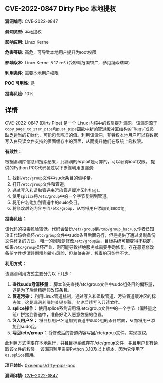 ## CVE-2022-0847 Dirty Pipe 本地提权

**漏洞编号:** CVE-2022-0847

**漏洞类型:** 本地提权

**影响应用:** Linux Kernel

**危害等级:** 高危，可导致本地用户提升为root权限

**影响版本:** Linux Kernel 5.17 rc6 (受影响范围较广，参见搜索结果)

**利用条件:** 需要本地用户权限

**POC 可用性:** 是

**投毒风险:** 10%

## 详情

CVE-2022-0847 (Dirty Pipe) 是一个 Linux 内核中的权限提升漏洞。该漏洞源于`copy_page_to_iter_pipe`和`push_pipe`函数中新的管道缓冲区结构的“flags”成员缺乏适当的初始化，可能包含陈旧的值。利用该漏洞，非特权本地用户可以将数据写入由只读文件支持的页面缓存中的页面，从而提升他们在系统上的权限。

**有效性：**

根据漏洞库信息和搜索结果，此漏洞的exploit是可靠的，可以获得root权限。
提供的Python POC代码通过以下步骤利用该漏洞:

1.  找到`/etc/group`文件中sudo条目的偏移量。
2.  打开`/etc/group`文件和管道。
3.  通过写入和读取管道来污染管道缓冲区的flags。
4.  使用`splice`将`/etc/group`中的一个字节复制到管道。
5.  将用户名附加到管道中的sudo条目。
6.  将修改后的内容写回`/etc/group`，从而将用户添加到sudo组。

**投毒风险：**

该代码的投毒风险较低。代码会备份`/etc/group`到`/tmp/group_backup`,作者已知攻击代码会损坏`/etc/group`文件中sudo条目后面的行，但是提供了通过复制备份文件修复的方法。 唯一的风险是修改`/etc/group`后，目标系统可能变得不稳定，如果`/etc/group`损坏严重，则可能导致拒绝服务或需要手动修复。存在恶意修改备份文件或清理例程的微小风险，但总体来说，投毒的可能性不大。

**利用方式：**

该漏洞利用方式主要分为以下几步：

1.  **查找sudo组偏移量：** 脚本首先查找/etc/group文件中sudo组条目的偏移量，这是为了后续精确修改该条目。
2.  **管道污染：** 利用Linux管道机制，通过写入和读取管道，污染管道缓冲区的标志位。这是漏洞利用的关键步骤，允许后续写入只读文件。
3.  **splice操作：** 使用splice系统调用将/etc/group文件中的一个字节（偏移量之前）拼接到管道中，准备好注入恶意数据的位置。
4.  **注入用户名：** 将目标用户名追加到管道中sudo组的条目后面，从而将用户添加到sudo组。
5.  **写回/etc/group：** 将修改后的管道内容写回/etc/group文件，实现提权。 

此利用方式需要在本地执行，并且目标系统存在/etc/group文件，并且用户具有读取该文件的权限。 该漏洞利用需要Python 3.10及以上版本，因为它使用了`os.splice`调用。

**项目地址:** [0xeremus/dirty-pipe-poc](https://github.com/0xeremus/dirty-pipe-poc)

**漏洞详情:** [CVE-2022-0847](https://nvd.nist.gov/vuln/detail/CVE-2022-0847)